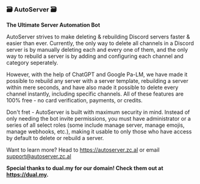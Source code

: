 ### 🗃️ AutoServer 🗃️
**The Ultimate Server Automation Bot**

AutoServer strives to make deleting & rebuilding Discord servers faster & easier than ever. Currently, the only way to delete
all channels in a Discord server is by manually deleting each and every one of them, and the only way to rebuild a server is by
adding and configuring each channel and category seperately.

However, with the help of ChatGPT and Google Pa-LM, we have made it possible to rebuild any server with a server template, rebuilding
a server within mere seconds, and have also made it possible to delete every channel instantly, including specific channels. All of 
these features are 100% free - no card verification, payments, or credits.

Don't fret - AutoServer is built with maximum security in mind. Instead of only needing the bot invite permissions, you must have administrator
or a series of all select roles (some include manage server, manage emojis, manage webhooks, etc.), making it usable to only those who have access
by default to delete or rebuild a server.

Want to learn more? Head to https://autoserver.zc.al or email support@autoserver.zc.al



**Special thanks to dual.my for our domain! Check them out at https://dual.my.**
